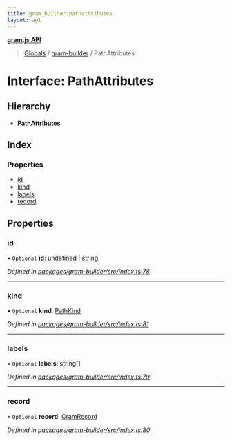 ```yaml
---
title: gram_builder.pathattributes
layout: api
---
```


**[gram.js API](../README.md)**

> [Globals](../globals.md) / [gram-builder](../modules/gram_builder.md) / PathAttributes

# Interface: PathAttributes

## Hierarchy

* **PathAttributes**

## Index

### Properties

* [id](gram_builder.pathattributes.md#id)
* [kind](gram_builder.pathattributes.md#kind)
* [labels](gram_builder.pathattributes.md#labels)
* [record](gram_builder.pathattributes.md#record)

## Properties

### id

• `Optional` **id**: undefined \| string

*Defined in [packages/gram-builder/src/index.ts:78](https://github.com/gram-data/gram-js/blob/fc61725/packages/gram-builder/src/index.ts#L78)*

___

### kind

• `Optional` **kind**: [PathKind](../modules/gram_ast.md#pathkind)

*Defined in [packages/gram-builder/src/index.ts:81](https://github.com/gram-data/gram-js/blob/fc61725/packages/gram-builder/src/index.ts#L81)*

___

### labels

• `Optional` **labels**: string[]

*Defined in [packages/gram-builder/src/index.ts:79](https://github.com/gram-data/gram-js/blob/fc61725/packages/gram-builder/src/index.ts#L79)*

___

### record

• `Optional` **record**: [GramRecord](../modules/gram_ast.md#gramrecord)

*Defined in [packages/gram-builder/src/index.ts:80](https://github.com/gram-data/gram-js/blob/fc61725/packages/gram-builder/src/index.ts#L80)*
